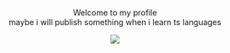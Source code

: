 
#

<center>Welcome to my profile</center>


<center>maybe i will publish something when i learn ts languages</center>

<p align="center">
  <a href="https://skillicons.dev">
 <img src="https://skillicons.dev/icons?i=cpp,python,lua" />
  </a>
</p>